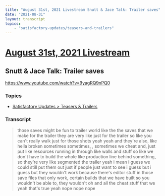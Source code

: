 ```yaml
---
title: "August 31st, 2021 Livestream Snutt & Jace Talk: Trailer saves"
date: "2021-08-31"
layout: transcript
topics:
    - "satisfactory-updates/teasers-and-trailers"
---
```

# [August 31st, 2021 Livestream](../2021-08-31.md)
## Snutt & Jace Talk: Trailer saves
https://www.youtube.com/watch?v=9yagRQ9nPQ0

### Topics
* [Satisfactory Updates > Teasers & Trailers](../topics/satisfactory-updates/teasers-and-trailers.md)

### Transcript

> those saves might be fun to trailer world like the the saves that we make for the trailer they are very like just for the trailer so like you can't really walk just for those shots yeah yeah and they're also, like hella broken sometimes sometimes, , sometimes we cheat and, just put like resources running in through like walls and stuff so like we don't have to build the whole like production line behind something, so they're very like segmented the trailer yeah i mean i guess we could still put them out just if people just want to see i guess but i guess but they wouldn't work because there's editor stuff in those save files that only work, certain builds that we have built so you wouldn't be able to, they wouldn't oh and all the cheat stuff that we yeah that's true yeah nope nope nope
